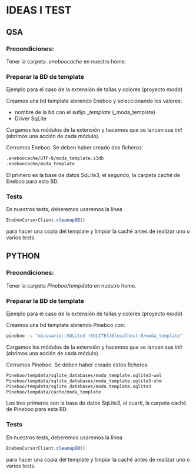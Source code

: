 # IDEAS I TEST

## QSA

### Precondiciones:
Tener la carpeta _.eneboocache_ en nuestro home.

### Preparar la BD de template
Ejemplo para el caso de la extensión de tallas y colores (proyecto _moda_)

Creamos una bd template abriendo Eneboo y seleccionando los valores:
+ nombre de la bd con el sufijo __template_ (_moda_template)
+ Driver SqLite

Cargamos los módulos de la extensión y hacemos que se lancen sus _init_ (abrimos una acción de cada módulo).

Cerramos Eneboo. Se deben haber creado dos ficheros:
``` sh
.eneboocache/UTF-8/moda_template.s3db
.eneboocache/moda_template
```
El primero es la base de datos SqLite3, el segundo, la carpeta caché de Eneboo para esta BD.

### Tests
En nuestros tests, deberemos usaremos la línea
``` js
EnebooCursorClient.cleanupDB()
```
para hacer una copia del template y limpiar la caché antes de realizar uno o varios tests.

## PYTHON

### Precondiciones:
Tener la carpeta _Pineboo/tempdata_ en nuestro home.

### Preparar la BD de template
Ejemplo para el caso de la extensión de tallas y colores (proyecto _moda_)

Creamos una bd template abriendo Pineboo con:
```sh
pineboo -s "miusuario::SQLite3 (SQLITE3)@localhost:0/moda_template"
```
 
Cargamos los módulos de la extensión y hacemos que se lancen sus _init_ (abrimos una acción de cada módulo).

Cerramos Pineboo. Se deben haber creado estos ficheros:
``` sh
Pineboo/tempdata/sqlite_databases/moda_template.sqlite3-wal
Pineboo/tempdata/sqlite_databases/moda_template.sqlite3-shm
Pineboo/tempdata/sqlite_databases/moda_template.sqlite3
Pineboo/tempdata/cache/moda_template
```
Los tres primeros son la base de datos SqLite3, el cuarti, la carpeta caché de Pineboo para esta BD.

### Tests
En nuestros tests, deberemos usaremos la línea
``` js
EnebooCursorClient.cleanupDB()
```
para hacer una copia del template y limpiar la caché antes de realizar uno o varios tests.


